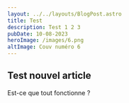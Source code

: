 ```yaml
---
layout: ../../layouts/BlogPost.astro
title: Test
description: Test 1 2 3
pubDate: 10-08-2023
heroImage: /images/6.png
altImage: Couv numéro 6
---
```

## Test nouvel article

E﻿st-ce que tout fonctionne ?